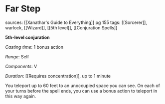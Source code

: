 # Far Step
sources: [[Xanathar's Guide to Everything]] pg 155
tags: [[Sorcerer]], warlock, [[Wizard]], [[5th level]], [[Conjuration Spells]]

**5th-level conjuration**

*Casting time*: 1 bonus action

*Range*: Self

*Components*: V

*Duration*: [[Requires concentration]], up to 1 minute

You teleport up to 60 feet to an unoccupied space you can see. On each of your turns before the spell ends, you can use a bonus action to teleport in this way again.

